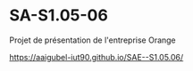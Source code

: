 # SA-S1.05-06
Projet de présentation de l'entreprise Orange

https://aaigubel-iut90.github.io/SAE--S1.05.06/
